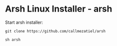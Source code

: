 # Arsh Linux Installer - arsh

Start arsh installer:

`git clone https://github.com/callmezatiel/arsh`

`sh arsh`

